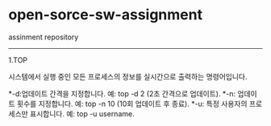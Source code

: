# open-sorce-sw-assignment
assinment repository

___
1.TOP


시스템에서 실행 중인 모든 프로세스의 정보를 실시간으로 출력하는 명령어입니다.

*-d:업데이트 간격을 지정합니다. 예: top -d 2 (2초 간격으로 업데이트).
*-n: 업데이트 횟수를 지정합니다. 예: top -n 10 (10회 업데이트 후 종료).
*-u: 특정 사용자의 프로세스만 표시합니다. 예: top -u username.
